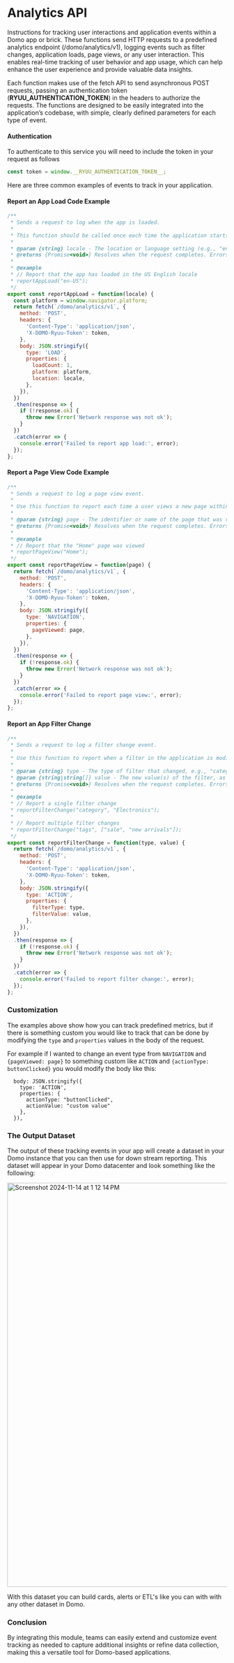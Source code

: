# Analytics API

Instructions for tracking user interactions and application events within a Domo app or brick. These functions send HTTP requests to a predefined analytics endpoint (/domo/analytics/v1), logging events such as filter changes, application loads, page views, or any user interaction. This enables real-time tracking of user behavior and app usage, which can help enhance the user experience and provide valuable data insights.

Each function makes use of the fetch API to send asynchronous POST requests, passing an authentication token (__RYUU_AUTHENTICATION_TOKEN__) in the headers to authorize the requests. The functions are designed to be easily integrated into the application’s codebase, with simple, clearly defined parameters for each type of event.
<!-- theme: info -->


#### Authentication
To authenticate to this service you will need to include the token in your request as follows
```js
const token = window.__RYUU_AUTHENTICATION_TOKEN__;
```

Here are three common examples of events to track in your application.

#### Report an App Load Code Example
```js
/**
 * Sends a request to log when the app is loaded.
 * 
 * This function should be called once each time the application starts up.
 * 
 * @param {string} locale - The location or language setting (e.g., "en-US") for the app load.
 * @returns {Promise<void>} Resolves when the request completes. Errors if the network request fails.
 *
 * @example
 * // Report that the app has loaded in the US English locale
 * reportAppLoad("en-US");
 */
export const reportAppLoad = function(locale) {
  const platform = window.navigator.platform;
  return fetch(`/domo/analytics/v1`, {
    method: 'POST',
    headers: {
      'Content-Type': 'application/json',
      'X-DOMO-Ryuu-Token': token,
    },
    body: JSON.stringify({
      type: 'LOAD',
      properties: {
        loadCount: 1,
        platform: platform,
        location: locale,
      },
    }),
  })
  .then(response => {
    if (!response.ok) {
      throw new Error('Network response was not ok');
    }
  })
  .catch(error => {
    console.error('Failed to report app load:', error);
  });
};
```


#### Report a Page View Code Example
```js
/**
 * Sends a request to log a page view event.
 * 
 * Use this function to report each time a user views a new page within the app.
 * 
 * @param {string} page - The identifier or name of the page that was viewed.
 * @returns {Promise<void>} Resolves when the request completes. Errors if the network request fails.
 *
 * @example
 * // Report that the "Home" page was viewed
 * reportPageView("Home");
 */
export const reportPageView = function(page) {
  return fetch(`/domo/analytics/v1`, {
    method: 'POST',
    headers: {
      'Content-Type': 'application/json',
      'X-DOMO-Ryuu-Token': token,
    },
    body: JSON.stringify({
      type: 'NAVIGATION',
      properties: {
        pageViewed: page,
      },
    }),
  })
  .then(response => {
    if (!response.ok) {
      throw new Error('Network response was not ok');
    }
  })
  .catch(error => {
    console.error('Failed to report page view:', error);
  });
};
```


#### Report an App Filter Change
```js
/**
 * Sends a request to log a filter change event.
 * 
 * Use this function to report when a filter in the application is modified.
 * 
 * @param {string} type - The type of filter that changed, e.g., "category" or "date".
 * @param {string|string[]} value - The new value(s) of the filter, as a single string or an array of strings.
 * @returns {Promise<void>} Resolves when the request completes. Errors if the network request fails.
 *
 * @example
 * // Report a single filter change
 * reportFilterChange("category", "Electronics");
 * 
 * // Report multiple filter changes
 * reportFilterChange("tags", ["sale", "new arrivals"]);
 */
export const reportFilterChange = function(type, value) {
  return fetch(`/domo/analytics/v1`, {
    method: 'POST',
    headers: {
      'Content-Type': 'application/json',
      'X-DOMO-Ryuu-Token': token,
    },
    body: JSON.stringify({
      type: 'ACTION',
      properties: {
        filterType: type,
        filterValue: value,
      },
    }),
  })
  .then(response => {
    if (!response.ok) {
      throw new Error('Network response was not ok');
    }
  })
  .catch(error => {
    console.error('Failed to report filter change:', error);
  });
};
```


### Customization
The examples above show how you can track predefined metrics, but if there is something custom you would like to track that can be done by modifying the `type` and `properties` values in the body of the request.

For example if I wanted to change an event type from `NAVIGATION` and `{pageViewed: page}` to something custom like `ACTION` and `{actionType: buttonClicked}` you would modify the body like this:
```
  body: JSON.stringify({
    type: 'ACTION',
    properties: {
      actionType: "buttonClicked",
      actionValue: "custom value"
    },
  }),
```

### The Output Dataset

The output of these tracking events in your app will create a dataset in your Domo instance that you can then use for down stream reporting. This dataset will appear in your Domo datacenter and look something like the following:

<img width="925" alt="Screenshot 2024-11-14 at 1 12 14 PM" src="https://github.com/user-attachments/assets/dd7c6e61-4119-4fc1-a5b9-7159baab7514">


With this dataset you can build cards, alerts or ETL's like you can with with any other dataset in Domo.


### Conclusion
By integrating this module, teams can easily extend and customize event tracking as needed to capture additional insights or refine data collection, making this a versatile tool for Domo-based applications.
